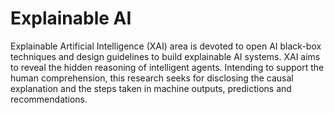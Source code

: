 # Explainable AI
 Explainable Artificial Intelligence (XAI) area is devoted to open AI black-box techniques and design guidelines to build explainable AI systems. XAI aims to reveal the hidden reasoning of intelligent agents. Intending to support the human comprehension, this research  seeks for disclosing the causal explanation and the steps taken in machine outputs, predictions and recommendations.
